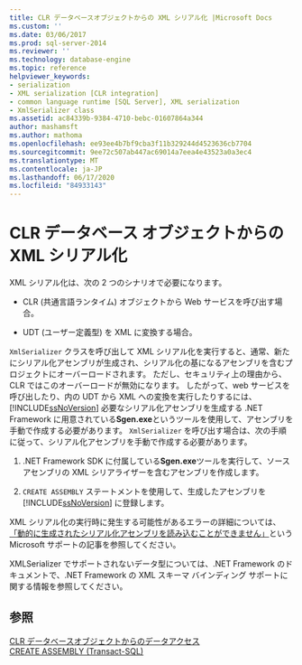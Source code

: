 ```yaml
---
title: CLR データベースオブジェクトからの XML シリアル化 |Microsoft Docs
ms.custom: ''
ms.date: 03/06/2017
ms.prod: sql-server-2014
ms.reviewer: ''
ms.technology: database-engine
ms.topic: reference
helpviewer_keywords:
- serialization
- XML serialization [CLR integration]
- common language runtime [SQL Server], XML serialization
- XmlSerializer class
ms.assetid: ac84339b-9384-4710-bebc-01607864a344
author: mashamsft
ms.author: mathoma
ms.openlocfilehash: ee93ee4b7bf9cba3f11b329244d4523636cb7704
ms.sourcegitcommit: 9ee72c507ab447ac69014a7eea4e43523a0a3ec4
ms.translationtype: MT
ms.contentlocale: ja-JP
ms.lasthandoff: 06/17/2020
ms.locfileid: "84933143"
---
```

# <a name="xml-serialization-from-clr-database-objects"></a>CLR データベース オブジェクトからの XML シリアル化
  XML シリアル化は、次の 2 つのシナリオで必要になります。  
  
-   CLR (共通言語ランタイム) オブジェクトから Web サービスを呼び出す場合。  
  
-   UDT (ユーザー定義型) を XML に変換する場合。  
  
 `XmlSerializer` クラスを呼び出して XML シリアル化を実行すると、通常、新たにシリアル化アセンブリが生成され、シリアル化の基になるアセンブリを含むプロジェクトにオーバーロードされます。 ただし、セキュリティ上の理由から、CLR ではこのオーバーロードが無効になります。 したがって、web サービスを呼び出したり、内の UDT から XML への変換を実行したりするには、 [!INCLUDE[ssNoVersion](../../includes/ssnoversion-md.md)] 必要なシリアル化アセンブリを生成する .NET Framework に用意されている**Sgen.exe**というツールを使用して、アセンブリを手動で作成する必要があります。 `XmlSerializer` を呼び出す場合は、次の手順に従って、シリアル化アセンブリを手動で作成する必要があります。  
  
1.  .NET Framework SDK に付属している**Sgen.exe**ツールを実行して、ソースアセンブリの XML シリアライザーを含むアセンブリを作成します。  
  
2.  `CREATE ASSEMBLY` ステートメントを使用して、生成したアセンブリを [!INCLUDE[ssNoVersion](../../includes/ssnoversion-md.md)] に登録します。  
  
 XML シリアル化の実行時に発生する可能性があるエラーの詳細については、 [「動的に生成されたシリアル化アセンブリを読み込むことができません」](https://support.microsoft.com/kb/913668)という Microsoft サポートの記事を参照してください。  
  
 XMLSerializer でサポートされないデータ型については、.NET Framework のドキュメントで、.NET Framework の XML スキーマ バインディング サポートに関する情報を参照してください。  
  
## <a name="see-also"></a>参照  
 [CLR データベースオブジェクトからのデータアクセス](../../relational-databases/clr-integration/data-access/data-access-from-clr-database-objects.md)   
 [CREATE ASSEMBLY &#40;Transact-SQL&#41;](/sql/t-sql/statements/create-assembly-transact-sql)  
  
  
